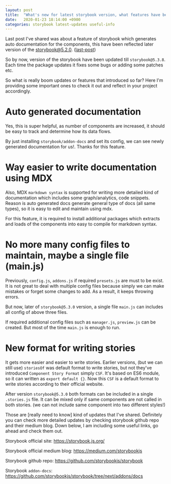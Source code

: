 ```yaml
---
layout: post
title:  "What's new for latest storybook version, what features have been added in later of `storybook@^5.2.0`"
date:   2020-01-23 18:14:00 +0900
categories: storybook latest-updates useful-info
---
```


Last post I've shared was about a feature of storybook which generates auto documentation for the components, this have been reflected later version of the storybook@5.2.0. ([last-post](2020-01-17-storybook-addon-docs.md))

So by now, version of the storybook have been updated till `storybook@5.3.8`. Each time the package updates it fixes some bugs or adding some patches etc.

So what is really boom updates or features that introduced so far?
Here I'm providing some important ones to check it out and reflect in your project accordingly.

# Auto generated documentation 

Yes, this is super helpful, as number of components are increased, it should be easy to track and determine how its data flows.

By just installing `storybook/addon-docs` and set its config, we can see newly generated documentation for us!. Thanks for this feature.

# Way easier to write documentation using MDX

Also, MDX `markdown syntax` is supported for writing more detailed kind of documentation which includes some graph/analytics, code snippets. Reason is auto generated docs generate general type of docs (all same types), so it is easy to edit and maintain using mdx.

For this feature, it is required to install additional packages which extracts and loads of the components into easy to compile for markdown syntax.

# No more many config files to maintain, maybe a single file (main.js)

Previously, `config.js`, `addons.js` if required `presets.js` are must to be exist. It is not great to deal with multiple config files because simply we can make mistakes or forget some changes to add. As a result, it keeps throwing errors.

But now, later of `storybook@5.3.0` version, a single file `main.js` can includes all config of above three files.

If required additional config files such as `manager.js`, `preview.js` can be created. But most of the time `main.js` is enough to run.

# New format for writing stories

It gets more easier and easier to write stories. Earlier versions, (but we can still use) `storiesOf` was default format to write stories, but not they've introduced `Component Story Format` simply `CSF`. It's based on ES6 module, so it can written as `export default {}`. Now this `CSF` is a default format to write stories according to their official website.

After version `storybook@5.3.0` both formats can be included in a single `.stories.js` file. It can be mixed only if same components are not called in both stories. (we can not include same component into two different styles!)

Those are [really need to know] kind of updates that I've shared. Definitely you can check more detailed updates by checking storybook github repo and their medium blog.
Down below, I am including some useful links, go ahead and check them out.

Storybook official site: <https://storybook.js.org/>

Storybook official medium blog: <https://medium.com/storybookjs>

Storybook github repo: <https://github.com/storybookjs/storybook>

Storybook `addon-docs`: <https://github.com/storybookjs/storybook/tree/next/addons/docs>
